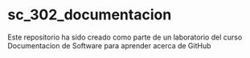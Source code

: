 # sc_302_documentacion
Este repositorio ha sido creado como parte de un laboratorio del curso Documentacion de Software para aprender acerca de GitHub
